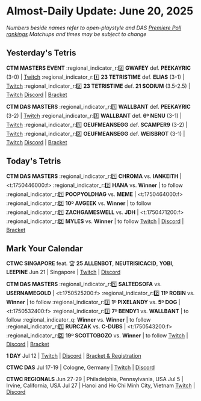 # Almost-Daily Update: June 20, 2025
*Numbers beside names refer to open-playstyle and DAS [Premiere Poll rankings](https://premierepoll.wordpress.com/)*
*Matchups and times may be subject to change*

## Yesterday's Tetris
**CTM MASTERS EVENT**
:regional_indicator_r::two:  **GWAFEY** def. **PEEKAYRIC** (3-0)  |  [Twitch](https://www.twitch.tv/videos/2490554228?t=00h15m05s)
:regional_indicator_r::one:  **23 TETRISTIME** def. **ELIAS** (3-1)  |  [Twitch](https://www.twitch.tv/videos/2490668466?t=00h20m01s)
:regional_indicator_r::two:  **23 TETRISTIME** def. **21 SODIUM** (3.5-2.5)  |  [Twitch](https://www.twitch.tv/videos/2490668466?t=01h08m29s)
[Discord](https://go.ctm.gg/discord)  |  [Bracket](https://go.ctm.gg/event/ctm-june-2025/masters-event/)

**CTM DAS MASTERS**
:regional_indicator_r::one:  **WALLBANT** def. **PEEKAYRIC** (3-2)  |  [Twitch](https://www.twitch.tv/videos/2490355169?t=00h22m54s)
:regional_indicator_r::two:  **WALLBANT** def. **6ᴰ NENU** (3-1)  |  [Twitch](https://www.twitch.tv/videos/2490355169?t=00h54m52s)
:regional_indicator_r::one:  **OEUFMEANSEGG** def. **SCAMPER9** (3-2)  |  [Twitch](https://www.twitch.tv/videos/2490437302?t=00h11m20s)
:regional_indicator_r::two:  **OEUFMEANSEGG** def. **WEISBROT** (3-1)  |  [Twitch](https://www.twitch.tv/videos/2490437302?t=01h03m52s)
[Discord](https://go.ctm.gg/discord)  |  [Bracket](https://go.ctm.gg/event/ctm-das-masters-june-2025/das-masters/)

## Today's Tetris
**CTM DAS MASTERS**
:regional_indicator_r::one:  **CHROMA** vs. **IANKEITH**  |  <t:1750446000:f>
:regional_indicator_r::two:  **HANA** vs. **Winner**  |  to follow
:regional_indicator_r::one:  **POOPYOLDHAG** vs. **MEME**  |  <t:1750464000:f>
:regional_indicator_r::two:  **10ᴰ AVGEEK** vs. **Winner**  |  to follow
:regional_indicator_r::one:  **ZACHGAMESWELL** vs. **JDH**  |  <t:1750471200:f>
:regional_indicator_r::two:  **MYLES** vs. **Winner**  |  to follow
[Twitch](https://twitch.tv/monthlytetris)  |  [Discord](https://go.ctm.gg/discord)  |  [Bracket](https://go.ctm.gg/event/ctm-das-masters-june-2025/das-masters/)

## Mark Your Calendar
**CTWC SINGAPORE**
feat. :trophy: **25 ALLENBOT**, **NEUTRISICACID**, **YOBI**, **LEEPINE**
Jun 21  |  Singapore  |  [Twitch](https://www.twitch.tv/classictetris)  |  [Discord](https://tinyurl.com/ctwcdiscord)

**CTM DAS MASTERS**
:regional_indicator_r::one:  **SALTEDSOFA** vs. **USERNAMEGOLD**  |  <t:1750525200:f>
:regional_indicator_r::two:  **11ᴰ ROBIN** vs. **Winner**  |  to follow
:regional_indicator_r::three:  **1ᴰ PIXELANDY** vs. **5ᴰ DOG**  |  <t:1750532400:f>
:regional_indicator_r::three:  **7ᴰ BENDY1** vs. **WALLBANT**  |  to follow
:regional_indicator_q:  **Winner** vs. **Winner**  |  to follow
:regional_indicator_r::one:  **RURCZAK** vs. **C-DUBS**  |  <t:1750543200:f>
:regional_indicator_r::two:  **19ᴰ SCOTTOBOZO** vs. **Winner**  |  to follow
[Twitch](https://twitch.tv/monthlytetris)  |  [Discord](https://go.ctm.gg/discord)  |  [Bracket](https://go.ctm.gg/event/ctm-das-masters-june-2025/das-masters/)

**1 DAY**
Jul 12  |  [Twitch](https://twitch.tv/pumpyheart)  |  [Discord](https://discord.gg/MPKaJAZ9YE)  |  [Bracket & Registration](https://start.gg/1-day)

**CTWC DAS**
Jul 17-19  |  Cologne, Germany  |  [Twitch](https://www.twitch.tv/classictetris)  |  [Discord](https://tinyurl.com/ctwcdiscord)

**CTWC REGIONALS**
Jun 27-29  |  Philadelphia, Pennsylvania, USA
Jul 5  |  Irvine, California, USA
Jul 27  |  Hanoi and Ho Chi Minh City, Vietnam
[Twitch](https://www.twitch.tv/classictetris)  |  [Discord](https://tinyurl.com/ctwcdiscord)
